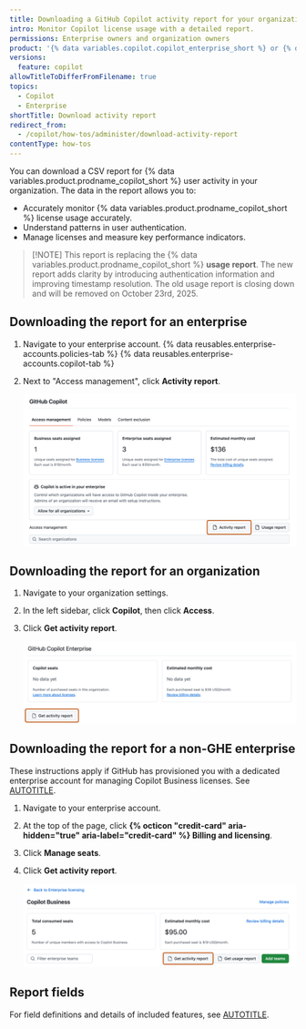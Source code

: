 ```yaml
---
title: Downloading a GitHub Copilot activity report for your organization or enterprise
intro: Monitor Copilot license usage with a detailed report.
permissions: Enterprise owners and organization owners
product: '{% data variables.copilot.copilot_enterprise_short %} or {% data variables.copilot.copilot_business_short %}'
versions:
  feature: copilot
allowTitleToDifferFromFilename: true
topics:
  - Copilot
  - Enterprise
shortTitle: Download activity report
redirect_from:
  - /copilot/how-tos/administer/download-activity-report
contentType: how-tos
---
```


You can download a CSV report for {% data variables.product.prodname_copilot_short %} user activity in your organization. The data in the report allows you to:

* Accurately monitor {% data variables.product.prodname_copilot_short %} license usage accurately.
* Understand patterns in user authentication.
* Manage licenses and measure key performance indicators.

<!-- expires 2025-10-23 -->

>[!NOTE] This report is replacing the {% data variables.product.prodname_copilot_short %} **usage report**. The new report adds clarity by introducing authentication information and improving timestamp resolution. The old usage report is closing down and will be removed on October 23rd, 2025.

<!-- end expires 2025-10-23 -->

## Downloading the report for an enterprise

1. Navigate to your enterprise account.
{% data reusables.enterprise-accounts.policies-tab %}
{% data reusables.enterprise-accounts.copilot-tab %}
1. Next to "Access management", click **Activity report**.

   ![Screenshot of the "Access management" tab in Copilot policies. The "Activity report" button is highlighted with an orange outline.](/assets/images/help/copilot/activity-report-enterprise.png)

## Downloading the report for an organization

1. Navigate to your organization settings.
1. In the left sidebar, click **Copilot**, then click **Access**.
1. Click **Get activity report**.

   ![Screenshot of the "Access" page. The "Get activity report" button is highlighted with an orange outline.](/assets/images/help/copilot/activity-report-org.png)

## Downloading the report for a non-GHE enterprise

These instructions apply if GitHub has provisioned you with a dedicated enterprise account for managing Copilot Business licenses. See [AUTOTITLE](/enterprise-cloud@latest/admin/copilot-business-only/about-enterprise-accounts-for-copilot-business).

1. Navigate to your enterprise account.
1. At the top of the page, click **{% octicon "credit-card" aria-hidden="true" aria-label="credit-card" %} Billing and licensing**.
1. Click **Manage seats**.
1. Click **Get activity report**.

   ![Screenshot of the licensing page for Copilot Business. The "Get activity report" button is highlighted with an orange outline.](/assets/images/help/copilot/activity-report-non-ghe.png)

## Report fields

For field definitions and details of included features, see [AUTOTITLE](/copilot/reference/metrics-data#copilot-activity-report).
